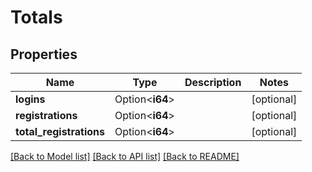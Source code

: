 # Totals

## Properties

Name | Type | Description | Notes
------------ | ------------- | ------------- | -------------
**logins** | Option<**i64**> |  | [optional]
**registrations** | Option<**i64**> |  | [optional]
**total_registrations** | Option<**i64**> |  | [optional]

[[Back to Model list]](../README.md#documentation-for-models) [[Back to API list]](../README.md#documentation-for-api-endpoints) [[Back to README]](../README.md)


